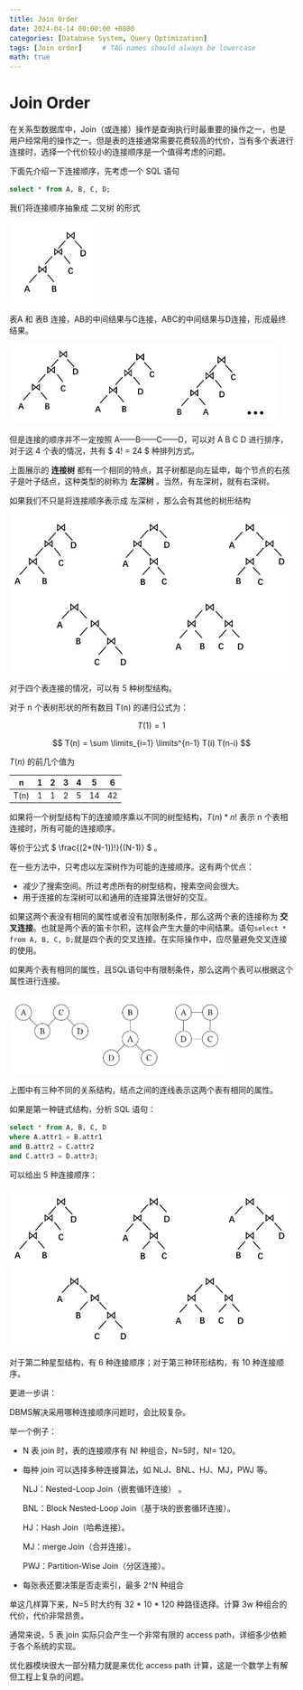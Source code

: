 ```yaml
---
title: Join Order
date: 2024-04-14 00:00:00 +0800
categories: [Database System, Query Optimization]
tags: [Join order]     # TAG names should always be lowercase
math: true
---
```


# Join Order

在关系型数据库中，Join（或连接）操作是查询执行时最重要的操作之一，也是用户经常用的操作之一。但是表的连接通常需要花费较高的代价，当有多个表进行连接时，选择一个代价较小的连接顺序是一个值得考虑的问题。

下面先介绍一下连接顺序，先考虑一个 SQL 语句

```sql
select * from A, B, C, D;
```

我们将连接顺序抽象成 二叉树 的形式

<img src="/assets/img/PictureJoinOrder/LeftTree.jpg" style="zoom:50%;" alt="二叉树"/>

表A 和 表B 连接，AB的中间结果与C连接，ABC的中间结果与D连接，形成最终结果。

<img src="/assets/img/PictureJoinOrder/SomeJoinOrder.jpg" style="zoom:50%;" alt="不同连接顺序的二叉树"/>

但是连接的顺序并不一定按照 A——B——C——D，可以对 A B C D 进行排序，对于这 4 个表的情况，共有 $ 4! = 24 $ 种排列方式。

上面展示的 **连接树** 都有一个相同的特点，其子树都是向左延申，每个节点的右孩子是叶子结点，这种类型的树称为 **左深树** 。当然，有左深树，就有右深树。

如果我们不只是将连接顺序表示成 左深树 ，那么会有其他的树形结构

<img src="/assets/img/PictureJoinOrder/JoinOrderTree.jpg" style="zoom:50%;" alt="5种树型结构"/>

对于四个表连接的情况，可以有 5 种树型结构。

对于 n 个表树形状的所有数目 T(n) 的递归公式为：

$$ T(1) = 1 $$

$$ T(n) = \sum \limits_{i=1} \limits^{n-1} T(i) T(n-i) $$

$T(n)$ 的前几个值为

| n    | 1    | 2    | 3    | 4    | 5    | 6    |
| ---- | ---- | ---- | ---- | ---- | ---- | ---- |
| T(n) | 1    | 1    | 2    | 5    | 14   | 42   |

如果将一个树型结构下的连接顺序乘以不同的树型结构，$T(n) * n!$ 表示 n 个表相连接时，所有可能的连接顺序。

等价于公式 $ \frac{(2*(N-1))!}{(N-1)} $ 。



在一些方法中，只考虑以左深树作为可能的连接顺序。这有两个优点：

* 减少了搜索空间。所过考虑所有的树型结构，搜素空间会很大。
* 用于连接的左深树可以和通用的连接算法很好的交互。



如果这两个表没有相同的属性或者没有加限制条件，那么这两个表的连接称为 **交叉连接**。也就是两个表的笛卡尔积，这样会产生大量的中间结果。语句`select * from A, B, C, D;`就是四个表的交叉连接。在实际操作中，应尽量避免交叉连接的使用。

如果两个表有相同的属性，且SQL语句中有限制条件，那么这两个表可以根据这个属性进行连接。

<img src="/assets/img/PictureJoinOrder/Relations.jpg" style="zoom:50%;" alt="三种不同的关系图"/>

上图中有三种不同的关系结构，结点之间的连线表示这两个表有相同的属性。

如果是第一种链式结构，分析 SQL 语句：

```sql
select * from A, B, C, D 
where A.attr1 = B.attr1
and B.attr2 = C.attr2
and C.attr3 = D.attr3;
```

可以给出 5 种连接顺序：

<img src="/assets/img/PictureJoinOrder/JoinOrderTree.jpg" style="zoom:50%;" alt="链式结构的5种连接顺序"/>

对于第二种星型结构，有 6 种连接顺序；对于第三种环形结构，有 10 种连接顺序。



更进一步讲：

DBMS解决采用哪种连接顺序问题时，会比较复杂。

举一个例子：

* N 表 join 时，表的连接顺序有 N! 种组合，N=5时，N!= 120。

* 每种 join 可以选择多种连接算法，如 NLJ、BNL、HJ、MJ，PWJ 等。

  NLJ：Nested-Loop Join（嵌套循环连接） 。

  BNL：Block Nested-Loop Join（基于块的嵌套循环连接）。

  HJ：Hash Join（哈希连接）。

  MJ：merge Join（合并连接）。

  PWJ：Partition-Wise Join（分区连接）。

* 每张表还要决策是否走索引，最多 2^N 种组合

单这几样算下来，N=5 时大约有 32 * 10 * 120 种路径选择。计算 3w 种组合的代价，代价非常昂贵。

通常来说，5 表 join 实际只会产生一个非常有限的 access path，详细多少依赖于各个系统的实现。

优化器模块很大一部分精力就是来优化 access path 计算，这是一个数学上有解但工程上复杂的问题。